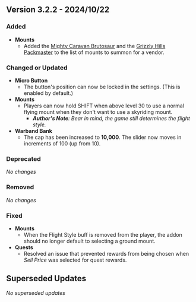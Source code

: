 ## Version 3.2.2 - 2024/10/22

### Added
- **Mounts**
  - Added the [Mighty Caravan Brutosaur](https://www.wowhead.com/item=163042/reins-of-the-mighty-caravan-brutosaur) and the [Grizzly Hills Packmaster](https://www.wowhead.com/spell=457485) to the list of mounts to summon for a vendor.
### Changed or Updated
- **Micro Button**
  - The button's position can now be locked in the settings. (This is enabled by default.)
- **Mounts**
  - Players can now hold SHIFT when above level 30 to use a normal flying mount when they don't want to use a skyriding mount.
    - _**Author's Note**: Bear in mind, the game still determines the flight style._
- **Warband Bank**
  - The cap has been increased to **10,000**. The slider now moves in increments of 100 (up from 10).
### Deprecated
_No changes_
### Removed
_No changes_
### Fixed
- **Mounts**
  - When the Flight Style buff is removed from the player, the addon should no longer default to selecting a ground mount.
- **Quests**
  - Resolved an issue that prevented rewards from being chosen when _Sell Price_ was selected for quest rewards.

## Superseded Updates
_No superseded updates_